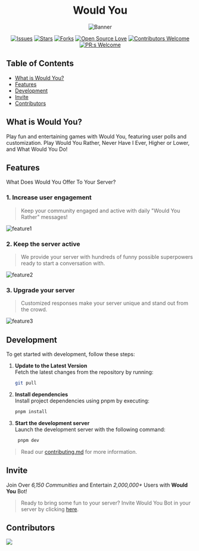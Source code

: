 <div align="center">
  
# Would You 
![Banner](https://github.com/jfmartinz/website/assets/129386460/689ab423-d58a-44c5-aca9-eb5eaa5de629)
<br>

[![Issues](https://img.shields.io/github/issues/Would-You-Bot/website.svg?style=flat)](https://github.com/Would-You-Bot/website/issues)
[![Stars](https://img.shields.io/github/stars/Would-You-Bot/website.svg?style=flat)](https://github.com/Would-You-Bot/website/stars)
[![Forks](https://img.shields.io/github/forks/Would-You-Bot/website.svg?style=flat)](https://github.com/Would-You-Bot/website/forks)
[![Open Source Love](https://firstcontributions.github.io/open-source-badges/badges/open-source-v1/open-source.svg)](https://github.com/firstcontributions/open-source-badges)
[![Contributors Welcome](https://img.shields.io/badge/contributors-welcome-0b7cbd)](https://github.com/nikohoffren/fork-commit-merge/pulls)
[![PR:s Welcome](https://img.shields.io/badge/PR:s-welcome-0b7cbd)](https://github.com/nikohoffren/fork-commit-merge/pulls)


</div>


## Table of Contents

- [What is Would You?](#what-is-would-you)
- [Features](#features)
- [Development](#development)
- [Invite](#invite)
- [Contributors](#contributors)

## What is Would You?
Play fun and entertaining games with Would You, featuring user polls and customization. Play Would You Rather, Never Have I Ever, Higher or Lower, and What Would You Do!

## Features
What Does Would You Offer To Your Server?

### 1. Increase user engagement
   > Keep your community engaged and active with daily "Would You Rather" messages!

![feature1](https://github.com/jfmartinz/website/assets/129386460/509dcba2-4a29-46a9-952a-e2db0a03faf4)

### 2. Keep the server active
   > We provide your server with hundreds of funny possible superpowers ready to start a conversation with.
   
   ![feature2](https://github.com/jfmartinz/website/assets/129386460/356a8922-17c2-47a4-945c-71050ea350c9)

### 3. Upgrade your server
   > Customized responses make your server unique and stand out from the crowd.

   ![feature3](https://github.com/jfmartinz/website/assets/129386460/f6b3ee20-11e7-4d9d-a535-e8faa8a7117a)


## Development
To get started with development, follow these steps:

1. **Update to the Latest Version**<br>
   Fetch the latest changes from the repository by running:
   ```bash
   git pull
   ```
   
3. **Install dependencies**<br>
   Install project dependencies using pnpm by executing:
   ```bash
   pnpm install
   ```
4. **Start the development server**<br>
   Launch the development server with the following command:
   ```bash
    pnpm dev
   ```
> Read our [contributing.md](https://github.com/Would-You-Bot/website/blob/main/Contributing.md) for more information.

## Invite 

Join Over *6,150 Communities* and Entertain *2,000,000+* Users with **Would You** Bot!<br>

> Ready to bring some fun to your server? Invite Would You Bot in your server by clicking [here](https://discord.com/oauth2/authorize?client_id=981649513427111957&permissions=275415247936&scope=bot%20applications.commands).


## Contributors

<a href="https://github.com/Would-You-Bot/website/graphs/contributors">
  <img src="https://contrib.rocks/image?repo=Would-You-Bot/website" />
</a>
